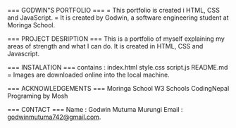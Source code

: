 === GODWIN"S PORTFOLIO ===
= This portfolio is created i HTML, CSS and JavaScript.
= It is created by Godwin, a software engineering student at Moringa School.

=== PROJECT DESRIPTION ===
This is a portfolio of myself explaining my areas of strength and what I can do. It is created in HTML, CSS and Javascript.

=== INSTALATION ===
contains : index.html
           style.css
           script.js
           README.md
= Images are downloaded online into the local machine.

=== ACKNOWLEDGEMENTS ===
    Moringa School
    W3 Schools
    CodingNepal
    Programing by Mosh


=== C0NTACT ===
Name : Godwin Mutuma Murungi
Email : godwinmutuma742@gmail.com.



